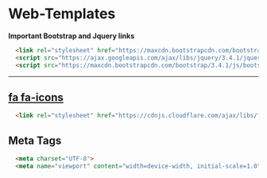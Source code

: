 # Web-Templates

**Important Bootstrap and Jquery links**
```html
  <link rel="stylesheet" href="https://maxcdn.bootstrapcdn.com/bootstrap/3.4.1/css/bootstrap.min.css">
  <script src="https://ajax.googleapis.com/ajax/libs/jquery/3.4.1/jquery.min.js"></script>
  <script src="https://maxcdn.bootstrapcdn.com/bootstrap/3.4.1/js/bootstrap.min.js"></script>
```
----

## [fa fa-icons](https://fontawesome.com/v4.7.0/icons/)
```html
  <link rel="stylesheet" href="https://cdnjs.cloudflare.com/ajax/libs/font-awesome/4.7.0/css/font-awesome.min.css">
```
## Meta Tags
```html
  <meta charset="UTF-8">
  <meta name="viewport" content="width=device-width, initial-scale=1.0">
```

